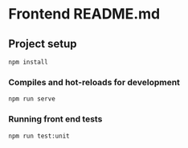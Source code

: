 # Frontend README.md

## Project setup
```
npm install
```

### Compiles and hot-reloads for development
```
npm run serve
```

### Running front end tests
```
npm run test:unit
```
